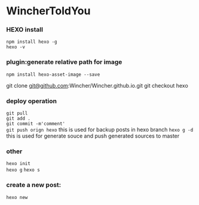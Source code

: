 # WincherToldYou

### HEXO install  
`npm install hexo -g`  
`hexo -v`  

### plugin:generate relative path for image
`npm install hexo-asset-image --save`

git clone git@github.com:Wincher/Wincher.github.io.git
git checkout hexo

### deploy operation
`git pull`  
`git add .`  
`git commit -m'comment'`  
`git push orign hexo` this is used for backup posts in hexo branch 
`hexo g -d` this is used for generate souce and push generated sources to master 

### other
`hexo init`  
`hexo g`
`hexo s`

### create a new post:  
`hexo new`
